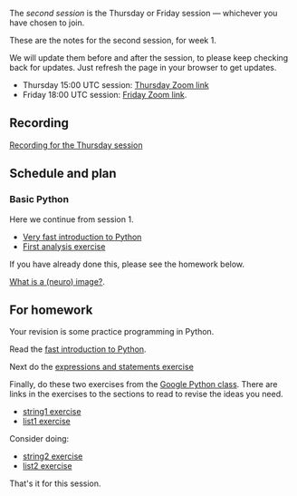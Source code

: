The *second session* is the Thursday or Friday session — whichever you have
chosen to join.

These are the notes for the second session, for week 1.

We will update them before and after the session, to please keep checking back for updates.  Just refresh the page in your browser to get updates.

* Thursday 15:00 UTC session: [Thursday Zoom
  link](https://bham-ac-uk.zoom.us/j/85697917669?pwd=R09RRVoxSXl5YnVjVDVuN3NDM2lCdz09)
* Friday 18:00 UTC session: [Friday Zoom link](https://bham-ac-uk.zoom.us/j/82522323304?pwd=VjRRWDNkZjF5clBDd3FNNGJWcTUyZz09).

## Recording

[Recording for the Thursday session](https://bham-ac-uk.zoom.us/rec/share/oSWxY8K4CoJ25tjcT0YlvKtL3z4eT2iqiL8ixRjrh4f90J_f2j7rl8oo_ZyMIMWu.BBy4K_fGItIWar2I)

## Schedule and plan

### Basic Python

Here we continue from session 1.

- [Very fast introduction to Python](https://textbook.nipraxis.org/introducing_python.html)
- [First analysis
  exercise](https://hub.nipraxis.org/hub/user-redirect/git-pull?repo=https%3A//github.com/nipraxis/first_analysis&subPath=first_analysis.ipynb)

If you have already done this, please see the homework below.

[What is a (neuro)
image?](https://textbook.nipraxis.org/what_is_an_image.html).

## For homework

Your revision is some practice programming in Python.

Read the [fast introduction to
Python](https://textbook.nipraxis.org/brisk_python.html).

Next do the [expressions and statements
exercise](https://hub.nipraxis.org/hub/user-redirect/git-pull?repo=https%3A//github.com/uob-cfd/exprs_states&subPath=exprs_states.ipynb)

Finally, do these two exercises from the [Google Python
class](https://developers.google.com/edu/python/).  There are links in the
exercises to the sections to read to revise the ideas you need.

- [string1 exercise](https://hub.nipraxis.org/hub/user-redirect/git-pull?repo=https%3A//github.com/nipraxis/google_string1&subPath=string1.ipynb)
- [list1 exercise](https://hub.nipraxis.org/hub/user-redirect/git-pull?repo=https%3A//github.com/nipraxis/google_list1&subPath=list1.ipynb)

Consider doing:

- [string2 exercise](https://hub.nipraxis.org/hub/user-redirect/git-pull?repo=https%3A//github.com/nipraxis/google_string2&subPath=string2.ipynb)
- [list2 exercise](https://hub.nipraxis.org/hub/user-redirect/git-pull?repo=https%3A//github.com/nipraxis/google_list2&subPath=list2.ipynb)


That's it for this session.
